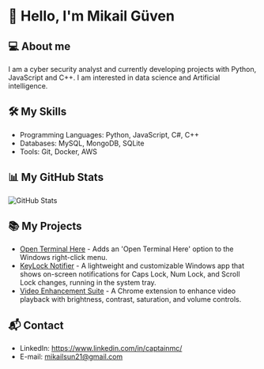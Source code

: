 # 👋 Hello, I'm Mikail Güven

## 💻 About me
I am a cyber security analyst and currently developing projects with Python, JavaScript and C++. I am interested in data science and Artificial intelligence.

## 🛠 My Skills
- Programming Languages: Python, JavaScript, C#, C++
- Databases: MySQL, MongoDB, SQLite
- Tools: Git, Docker, AWS

## 📊 My GitHub Stats
![GitHub Stats](https://github-readme-stats.vercel.app/api?username=captainmgc&show_icons=true&theme=radical)

## 📚 My Projects
- [Open Terminal Here](https://github.com/captainmgc/openterminalhere) - Adds an 'Open Terminal Here' option to the Windows right-click menu.
- [KeyLock Notifier](https://github.com/captainmgc/key-lock-notifier) - A lightweight and customizable Windows app that shows on-screen notifications for Caps Lock, Num Lock, and Scroll Lock changes, running in the system tray.
- [Video Enhancement Suite](https://github.com/captainmgc/video-enhancement-suite) - A Chrome extension to enhance video playback with brightness, contrast, saturation, and volume controls.  

## 📬 Contact
- LinkedIn: https://www.linkedin.com/in/captainmc/
- E-mail: mikailsun21@gmail.com



